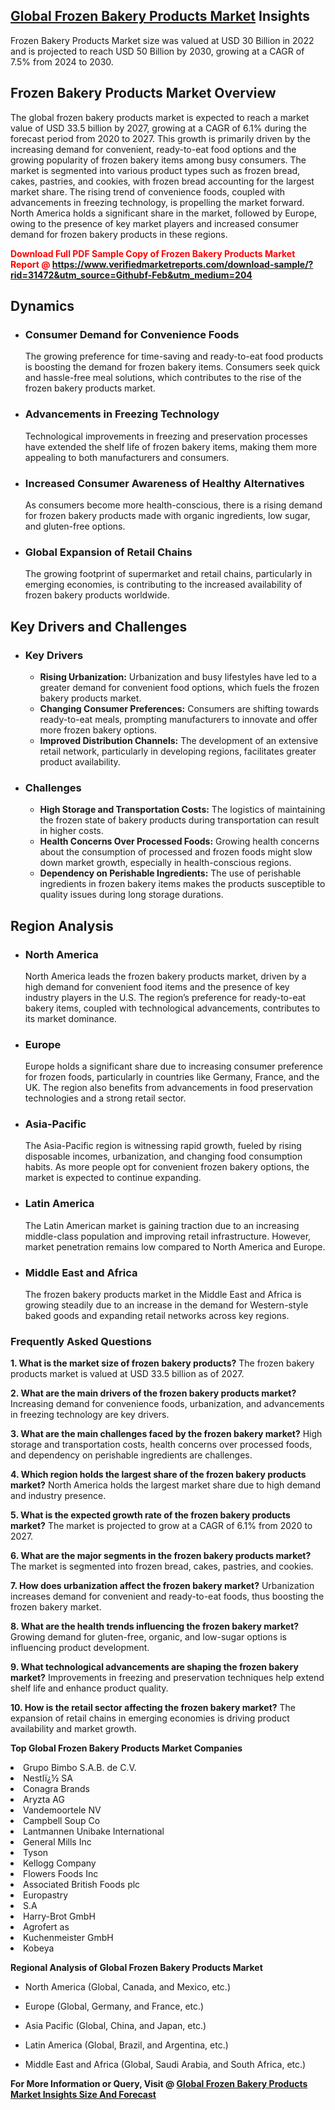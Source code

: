 <h2><a href="https://www.verifiedmarketreports.com/download-sample/?rid=31472&amp;utm_source=Githubf&amp;utm_medium=204" target="_blank">Global Frozen Bakery Products Market</a> Insights</h2><p>Frozen Bakery Products Market size was valued at USD 30 Billion in 2022 and is projected to reach USD 50 Billion by 2030, growing at a CAGR of 7.5% from 2024 to 2030.</p><p><h2>Frozen Bakery Products Market Overview</h2><p>The global frozen bakery products market is expected to reach a market value of USD 33.5 billion by 2027, growing at a CAGR of 6.1% during the forecast period from 2020 to 2027. This growth is primarily driven by the increasing demand for convenient, ready-to-eat food options and the growing popularity of frozen bakery items among busy consumers. The market is segmented into various product types such as frozen bread, cakes, pastries, and cookies, with frozen bread accounting for the largest market share. The rising trend of convenience foods, coupled with advancements in freezing technology, is propelling the market forward. North America holds a significant share in the market, followed by Europe, owing to the presence of key market players and increased consumer demand for frozen bakery products in these regions.</p><p><strong><p><span class=""><span style="color: #ff0000;"><strong>Download Full PDF Sample Copy of Frozen Bakery Products Market Report</strong> @ </span><a href="https://www.verifiedmarketreports.com/download-sample/?rid=31472&amp;utm_source=Githubf-Feb&amp;utm_medium=204" target="_blank">https://www.verifiedmarketreports.com/download-sample/?rid=31472&amp;utm_source=Githubf-Feb&amp;utm_medium=204</a></span></p></strong></p><h2>Dynamics</h2><ul><li><h3>Consumer Demand for Convenience Foods</h3>The growing preference for time-saving and ready-to-eat food products is boosting the demand for frozen bakery items. Consumers seek quick and hassle-free meal solutions, which contributes to the rise of the frozen bakery products market.</li><li><h3>Advancements in Freezing Technology</h3>Technological improvements in freezing and preservation processes have extended the shelf life of frozen bakery items, making them more appealing to both manufacturers and consumers.</li><li><h3>Increased Consumer Awareness of Healthy Alternatives</h3>As consumers become more health-conscious, there is a rising demand for frozen bakery products made with organic ingredients, low sugar, and gluten-free options.</li><li><h3>Global Expansion of Retail Chains</h3>The growing footprint of supermarket and retail chains, particularly in emerging economies, is contributing to the increased availability of frozen bakery products worldwide.</li></ul><h2>Key Drivers and Challenges</h2><ul><li><h3>Key Drivers</h3><ul><li><strong>Rising Urbanization:</strong> Urbanization and busy lifestyles have led to a greater demand for convenient food options, which fuels the frozen bakery products market.</li><li><strong>Changing Consumer Preferences:</strong> Consumers are shifting towards ready-to-eat meals, prompting manufacturers to innovate and offer more frozen bakery options.</li><li><strong>Improved Distribution Channels:</strong> The development of an extensive retail network, particularly in developing regions, facilitates greater product availability.</li></ul></li><li><h3>Challenges</h3><ul><li><strong>High Storage and Transportation Costs:</strong> The logistics of maintaining the frozen state of bakery products during transportation can result in higher costs.</li><li><strong>Health Concerns Over Processed Foods:</strong> Growing health concerns about the consumption of processed and frozen foods might slow down market growth, especially in health-conscious regions.</li><li><strong>Dependency on Perishable Ingredients:</strong> The use of perishable ingredients in frozen bakery items makes the products susceptible to quality issues during long storage durations.</li></ul></li></ul><h2>Region Analysis</h2><ul><li><h3>North America</h3>North America leads the frozen bakery products market, driven by a high demand for convenient food items and the presence of key industry players in the U.S. The region’s preference for ready-to-eat bakery items, coupled with technological advancements, contributes to its market dominance.</li><li><h3>Europe</h3>Europe holds a significant share due to increasing consumer preference for frozen foods, particularly in countries like Germany, France, and the UK. The region also benefits from advancements in food preservation technologies and a strong retail sector.</li><li><h3>Asia-Pacific</h3>The Asia-Pacific region is witnessing rapid growth, fueled by rising disposable incomes, urbanization, and changing food consumption habits. As more people opt for convenient frozen bakery options, the market is expected to continue expanding.</li><li><h3>Latin America</h3>The Latin American market is gaining traction due to an increasing middle-class population and improving retail infrastructure. However, market penetration remains low compared to North America and Europe.</li><li><h3>Middle East and Africa</h3>The frozen bakery products market in the Middle East and Africa is growing steadily due to an increase in the demand for Western-style baked goods and expanding retail networks across key regions.</li></ul><h3>Frequently Asked Questions</h3><p><strong>1. What is the market size of frozen bakery products?</strong> The frozen bakery products market is valued at USD 33.5 billion as of 2027.</p><p><strong>2. What are the main drivers of the frozen bakery products market?</strong> Increasing demand for convenience foods, urbanization, and advancements in freezing technology are key drivers.</p><p><strong>3. What are the main challenges faced by the frozen bakery market?</strong> High storage and transportation costs, health concerns over processed foods, and dependency on perishable ingredients are challenges.</p><p><strong>4. Which region holds the largest share of the frozen bakery products market?</strong> North America holds the largest market share due to high demand and industry presence.</p><p><strong>5. What is the expected growth rate of the frozen bakery products market?</strong> The market is projected to grow at a CAGR of 6.1% from 2020 to 2027.</p><p><strong>6. What are the major segments in the frozen bakery products market?</strong> The market is segmented into frozen bread, cakes, pastries, and cookies.</p><p><strong>7. How does urbanization affect the frozen bakery market?</strong> Urbanization increases demand for convenient and ready-to-eat foods, thus boosting the frozen bakery market.</p><p><strong>8. What are the health trends influencing the frozen bakery market?</strong> Growing demand for gluten-free, organic, and low-sugar options is influencing product development.</p><p><strong>9. What technological advancements are shaping the frozen bakery market?</strong> Improvements in freezing and preservation techniques help extend shelf life and enhance product quality.</p><p><strong>10. How is the retail sector affecting the frozen bakery market?</strong> The expansion of retail chains in emerging economies is driving product availability and market growth.</p></p><p><strong>Top Global Frozen Bakery Products Market Companies</strong></p><div data-test-id=""><p><li>Grupo Bimbo S.A.B. de C.V.</li><li> Nestlï¿½ SA</li><li> Conagra Brands</li><li> Aryzta AG</li><li> Vandemoortele NV</li><li> Campbell Soup Co</li><li> Lantmannen Unibake International</li><li> General Mills Inc</li><li> Tyson</li><li> Kellogg Company</li><li> Flowers Foods Inc</li><li> Associated British Foods plc</li><li> Europastry</li><li> S.A</li><li> Harry-Brot GmbH</li><li> Agrofert as</li><li> Kuchenmeister GmbH</li><li> Kobeya</li></p><div><strong>Regional Analysis of&nbsp;Global Frozen Bakery Products Market</strong></div><ul><li dir="ltr"><p dir="ltr">North America&nbsp;(Global, Canada, and Mexico, etc.)</p></li><li dir="ltr"><p dir="ltr">Europe (Global, Germany, and France, etc.)</p></li><li dir="ltr"><p dir="ltr">Asia Pacific&nbsp;(Global, China, and Japan, etc.)</p></li><li dir="ltr"><p dir="ltr">Latin America&nbsp;(Global, Brazil, and Argentina, etc.)</p></li><li dir="ltr">Middle East and Africa&nbsp;(Global, Saudi Arabia, and South Africa, etc.)</li></ul><p><strong>For More Information or Query, Visit @&nbsp;</strong><strong><a href="https://www.verifiedmarketreports.com/product/global-frozen-bakery-products-market-size-and-forecast-to-2025/?utm_source=Githubf&amp;utm_medium=204" target="_blank">Global Frozen Bakery Products Market Insights Size And Forecast</a></strong></p></div>
